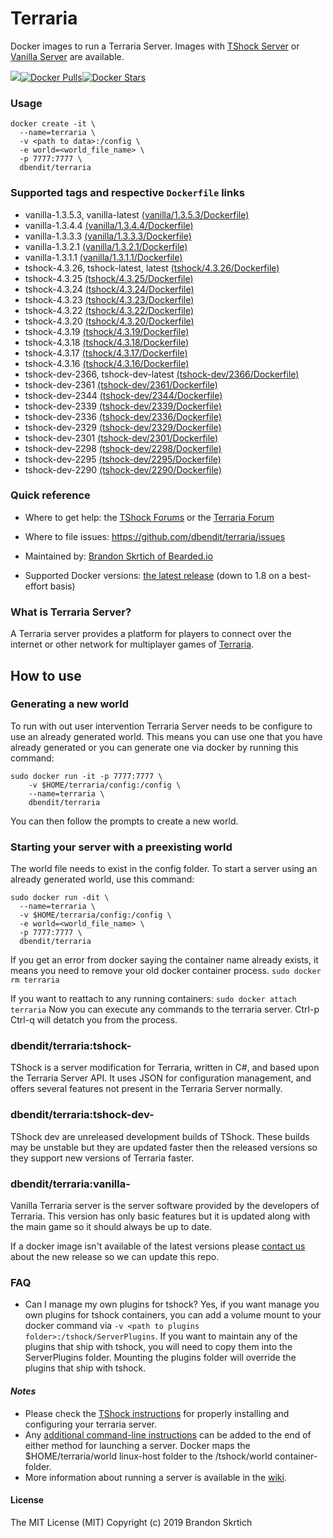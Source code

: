 # Terraria

Docker images to run a Terraria Server. Images with [TShock Server](https://tshock.co) or [Vanilla Server](https://terraria.gamepedia.com/Server) are available.

[![](https://images.microbadger.com/badges/image/dbendit/terraria:latest.svg)](https://microbadger.com/images/dbendit/terraria:latest)[![Docker Pulls](https://img.shields.io/docker/pulls/dbendit/terraria.svg)]()[![Docker Stars](https://img.shields.io/docker/stars/dbendit/terraria.svg)]()

### Usage
```
docker create -it \
  --name=terraria \
  -v <path to data>:/config \
  -e world=<world_file_name> \
  -p 7777:7777 \
  dbendit/terraria
```

### Supported tags and respective `Dockerfile` links
* vanilla-1.3.5.3, vanilla-latest [(vanilla/1.3.5.3/Dockerfile)](https://github.com/dbendit/terraria/blob/master/vanilla/1.3.5.3/Dockerfile)
* vanilla-1.3.4.4 [(vanilla/1.3.4.4/Dockerfile)](https://github.com/dbendit/terraria/blob/master/vanilla/1.3.4.4/Dockerfile)
* vanilla-1.3.3.3 [(vanilla/1.3.3.3/Dockerfile)](https://github.com/dbendit/terraria/blob/master/vanilla/1.3.3.3/Dockerfile)
* vanilla-1.3.2.1 [(vanilla/1.3.2.1/Dockerfile)](https://github.com/dbendit/terraria/blob/master/vanilla/1.3.2.1/Dockerfile)
* vanilla-1.3.1.1 [(vanilla/1.3.1.1/Dockerfile)](https://github.com/dbendit/terraria/blob/master/vanilla/1.3.1.1/Dockerfile)
* tshock-4.3.26, tshock-latest, latest [(tshock/4.3.26/Dockerfile)](https://github.com/dbendit/terraria/blob/master/tshock/4.3.26/Dockerfile)
* tshock-4.3.25 [(tshock/4.3.25/Dockerfile)](https://github.com/dbendit/terraria/blob/master/tshock/4.3.25/Dockerfile)
* tshock-4.3.24 [(tshock/4.3.24/Dockerfile)](https://github.com/dbendit/terraria/blob/master/tshock/4.3.24/Dockerfile)
* tshock-4.3.23 [(tshock/4.3.23/Dockerfile)](https://github.com/dbendit/terraria/blob/master/tshock/4.3.23/Dockerfile)
* tshock-4.3.22 [(tshock/4.3.22/Dockerfile)](https://github.com/dbendit/terraria/blob/master/tshock/4.3.22/Dockerfile)
* tshock-4.3.20 [(tshock/4.3.20/Dockerfile)](https://github.com/dbendit/terraria/blob/master/tshock/4.3.20/Dockerfile)
* tshock-4.3.19 [(tshock/4.3.19/Dockerfile)](https://github.com/dbendit/terraria/blob/master/tshock/4.3.19/Dockerfile)
* tshock-4.3.18 [(tshock/4.3.18/Dockerfile)](https://github.com/dbendit/terraria/blob/master/tshock/4.3.18/Dockerfile)
* tshock-4.3.17 [(tshock/4.3.17/Dockerfile)](https://github.com/dbendit/terraria/blob/master/tshock/4.3.17/Dockerfile)
* tshock-4.3.16 [(tshock/4.3.16/Dockerfile)](https://github.com/dbendit/terraria/blob/master/tshock/4.3.16/Dockerfile)
* tshock-dev-2366, tshock-dev-latest [(tshock-dev/2366/Dockerfile)](https://github.com/dbendit/terraria/blob/master/tshock-dev/2366/Dockerfile)
* tshock-dev-2361 [(tshock-dev/2361/Dockerfile)](https://github.com/dbendit/terraria/blob/master/tshock-dev/2361/Dockerfile)
* tshock-dev-2344 [(tshock-dev/2344/Dockerfile)](https://github.com/dbendit/terraria/blob/master/tshock-dev/2344/Dockerfile)
* tshock-dev-2339 [(tshock-dev/2339/Dockerfile)](https://github.com/dbendit/terraria/blob/master/tshock-dev/2339/Dockerfile)
* tshock-dev-2336 [(tshock-dev/2336/Dockerfile)](https://github.com/dbendit/terraria/blob/master/tshock-dev/2336/Dockerfile)
* tshock-dev-2329 [(tshock-dev/2329/Dockerfile)](https://github.com/dbendit/terraria/blob/master/tshock-dev/2329/Dockerfile)
* tshock-dev-2301 [(tshock-dev/2301/Dockerfile)](https://github.com/dbendit/terraria/blob/master/tshock-dev/2301/Dockerfile)
* tshock-dev-2298 [(tshock-dev/2298/Dockerfile)](https://github.com/dbendit/terraria/blob/master/tshock-dev/2298/Dockerfile)
* tshock-dev-2295 [(tshock-dev/2295/Dockerfile)](https://github.com/dbendit/terraria/blob/master/tshock-dev/2295/Dockerfile)
* tshock-dev-2290 [(tshock-dev/2290/Dockerfile)](https://github.com/dbendit/terraria/blob/master/tshock-dev/2290/Dockerfile)

### Quick reference
- Where to get help:
the [TShock Forums](https://tshock.co/xf/index.php?forums/) or the [Terraria Forum](https://forums.terraria.org)

- Where to file issues:
https://github.com/dbendit/terraria/issues

- Maintained by:
[Brandon Skrtich of Bearded.io](https://www.bearded.io/#footer)

- Supported Docker versions:
[the latest release](https://github.com/docker/docker-ce/releases/latest) (down to 1.8 on a best-effort basis)

### What is Terraria Server?
A Terraria server provides a platform for players to connect over the internet or other network for multiplayer games of [Terraria](https://terraria.org/).

## How to use

### Generating a new world
To run with out user intervention Terraria Server needs to be configure to use an already generated world. This means you can use one that you have already generated or you can generate one via docker by running this command:
```
sudo docker run -it -p 7777:7777 \
    -v $HOME/terraria/config:/config \
    --name=terraria \
    dbendit/terraria
```
You can then follow the prompts to create a new world.

### Starting your server with a preexisting world
The world file needs to exist in the config folder.
To start a server using an already generated world, use this command:
```
sudo docker run -dit \
  --name=terraria \
  -v $HOME/terraria/config:/config \
  -e world=<world_file_name> \
  -p 7777:7777 \
  dbendit/terraria
```

If you get an error from docker saying the container name already exists, it means you need to remove your old docker container process.
`sudo docker rm terraria`

If you want to reattach to any running containers:
`sudo docker attach terraria`
Now you can execute any commands to the terraria server. Ctrl-p Ctrl-q will detatch you from the process.

### dbendit/terraria:tshock-<version>
TShock is a server modification for Terraria, written in C#, and based upon the Terraria Server API. It uses JSON for configuration management, and offers several features not present in the Terraria Server normally.

### dbendit/terraria:tshock-dev-<version>
TShock dev are unreleased development builds of TShock. These builds may be unstable but they are updated faster then the released versions so they support new versions of Terraria faster.

### dbendit/terraria:vanilla-<version>
Vanilla Terraria server is the server software provided by the developers of Terraria. This version has only basic features but it is updated along with the main game so it should always be up to date.

If a docker image isn't available of the latest versions please [contact us](https://www.bearded.io/#footer) about the new release so we can update this repo.

### FAQ
- Can I manage my own plugins for tshock?
Yes, if you want manage you own plugins for tshock containers, you can add a volume mount to your docker command via `-v <path to plugins folder>:/tshock/ServerPlugins`. If you want to maintain any of the plugins that ship with tshock, you will need to copy them into the ServerPlugins folder. Mounting the plugins folder will override the plugins that ship with tshock.

#### *Notes*
* Please check the [TShock instructions](https://tshock.atlassian.net/wiki/display/TSHOCKPLUGINS/Configuration+File+Docs) for properly installing and configuring your terraria server.
* Any [additional command-line instructions](https://tshock.atlassian.net/wiki/display/TSHOCKPLUGINS/Command+Line+Parameters) can be added to the end of either method for launching a server.  Docker maps the $HOME/terraria/world linux-host folder to the /tshock/world container-folder.
* More information about running a server is available in the [wiki](https://terraria.gamepedia.com/Server).

#### License

The MIT License (MIT)
Copyright (c) 2019 Brandon Skrtich
